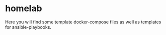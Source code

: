 # homelab
Here you will find some template docker-compose files as well as templates for ansible-playbooks.